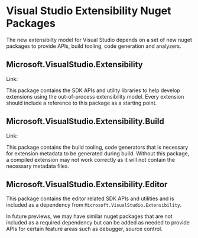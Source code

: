 # Visual Studio Extensibility Nuget Packages
The new extensibilty model for Visual Studio depends on a set of new nuget packages to provide APIs, build tooling, code generation and analyzers. 

## Microsoft.VisualStudio.Extensibility
Link: <TBD>

This package contains the SDK APIs and utility libraries to help develop extensions using the out-of-process extensibility model. Every extension should include a reference to this package as a starting point.

## Microsoft.VisualStudio.Extensibility.Build
Link: <TBD>

This package contains the build tooling, code generators that is necessary for extension metadata to be generated during build. Without this package, a compiled extension may not work correctly as it will not contain the necessary metadata files.

## Microsoft.VisualStudio.Extensibility.Editor
This package contains the editor related SDK APIs and utilities and is included as a dependency from `Microsoft.VisualStudio.Extensibility`. 

In future previews, we may have similar nuget packages that are not included as a required dependency but can be added as needed to provide APIs for certain feature areas such as debugger, source control.